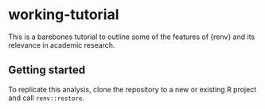# working-tutorial

This is a barebones tutorial to outline some of the features of {renv} and its relevance in academic research.

## Getting started

To replicate this analysis, clone the repository to a new or existing R project and call `renv::restore`.
